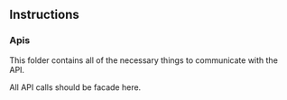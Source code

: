 ## Instructions

### Apis

This folder contains all of the necessary things to communicate with the API.

All API calls should be facade here.
